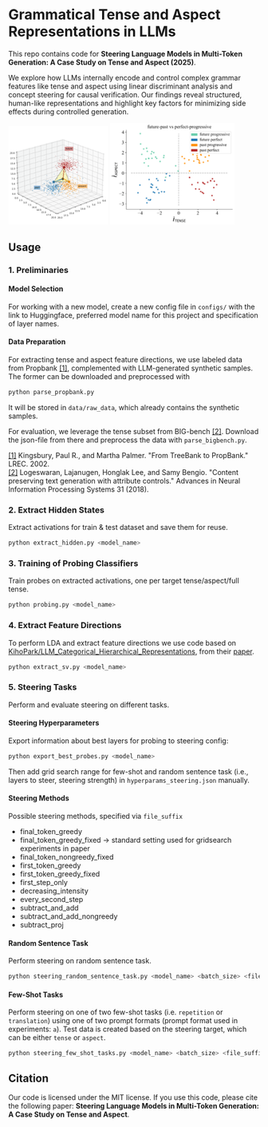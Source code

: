 # Grammatical Tense and Aspect Representations in LLMs

This repo contains code for **Steering Language Models in Multi-Token Generation: A Case Study on Tense and Aspect (2025)**.

We explore how LLMs internally encode and control complex grammar features like tense and aspect using linear discriminant analysis and concept steering for causal verification. Our findings reveal structured, human-like representations and highlight key factors for minimizing side effects during controlled generation.

<img src="./figures/qwen2.5_7b_instruct_tenses.png" alt="tense_aspect" width="200"/> <img src="./figures/llama3.1_8b_instruct_tense_vs_aspect.png" alt="tense_aspect" width="250"/>


## Usage
### 1. Preliminaries

#### Model Selection
For working with a new model, create a new config file in `configs/` with the link to Huggingface, preferred model name for this project and specification of layer names. 

#### Data Preparation
For extracting tense and aspect feature directions, we use labeled data from Propbank [[1]](http://www.lrec-conf.org/proceedings/lrec2002/pdf/283.pdf), complemented with LLM-generated synthetic samples. The former can be downloaded and preprocessed with

```bash
python parse_propbank.py
```

It will be stored in `data/raw_data`, which already contains the synthetic samples.  

For evaluation, we leverage the tense subset from BIG-bench [[2]](https://github.com/google/BIG-bench/tree/main/bigbench/benchmark_tasks/tense). Download the json-file from there and preprocess the data with `parse_bigbench.py`.

[[1]](http://www.lrec-conf.org/proceedings/lrec2002/pdf/283.pdf) Kingsbury, Paul R., and Martha Palmer. "From TreeBank to PropBank." LREC. 2002.  
[[2]](https://github.com/google/BIG-bench/tree/main/bigbench/benchmark_tasks/tense) Logeswaran, Lajanugen, Honglak Lee, and Samy Bengio. "Content preserving text generation with attribute controls." Advances in Neural Information Processing Systems 31 (2018).

### 2. Extract Hidden States
Extract activations for train & test dataset and save them for reuse.

```bash
python extract_hidden.py <model_name>
```

### 3. Training of Probing Classifiers
Train probes on extracted activations, one per target tense/aspect/full tense.

```bash
python probing.py <model_name>
```

### 4. Extract Feature Directions
To perform LDA and extract feature directions we use code based on [KihoPark/LLM_Categorical_Hierarchical_Representations](https://github.com/KihoPark/LLM_Categorical_Hierarchical_Representations/tree/main), from their [paper](https://arxiv.org/abs/2406.01506).

```bash
python extract_sv.py <model_name>
```

### 5. Steering Tasks
Perform and evaluate steering on different tasks.   

#### Steering Hyperparameters
Export information about best layers for probing to steering config:

```bash
python export_best_probes.py <model_name>
```
Then add grid search range for few-shot and random sentence task (i.e., layers to steer, steering strength) in `hyperparams_steering.json` manually.

#### Steering Methods
Possible steering methods, specified via `file_suffix`  
- final_token_greedy
- final_token_greedy_fixed -> standard setting used for gridsearch experiments in paper
- final_token_nongreedy_fixed
- first_token_greedy
- first_token_greedy_fixed
- first_step_only
- decreasing_intensity
- every_second_step
- subtract_and_add
- subtract_and_add_nongreedy
- subtract_proj


#### Random Sentence Task
Perform steering on random sentence task.

```bash
python steering_random_sentence_task.py <model_name> <batch_size> <file_suffix>
```

#### Few-Shot Tasks

Perform steering on one of two few-shot tasks (i.e. `repetition` or `translation`) using one of two prompt formats (prompt format used in experiments: `a`). Test data is created based on the steering target, which can be either `tense` or `aspect`. 

```bash
python steering_few_shot_tasks.py <model_name> <batch_size> <file_suffix> <task> <prompt_style> <target>
```

## Citation
Our code is licensed under the MIT license. If you use this code, please cite the following paper: **Steering Language Models in Multi-Token Generation: A Case Study on Tense and Aspect**.

